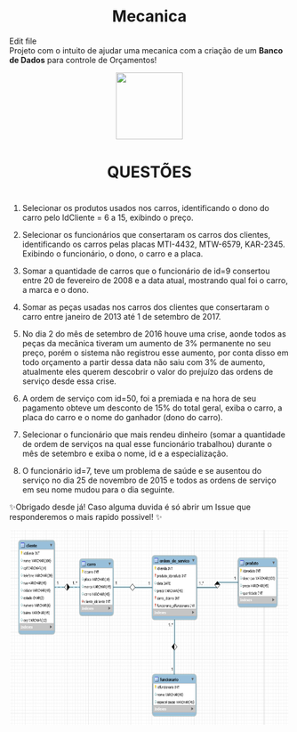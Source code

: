 <h1 align="center"> Mecanica </h1>

    
 Edit file  
Projeto com o intuito de ajudar uma mecanica com a criação de um **Banco de Dados** para controle de Orçamentos!
<p align="center">
    <img src="http://www.radan.ind.br/images/service-icon.png" width=120 height=120><br>
  </p>
  <h1>
<h1 align="center"> QUESTÕES <h1>
</h1>

1. Selecionar os produtos usados nos carros, identificando o dono do carro pelo IdCliente = 6 a 15, exibindo o preço.

2. Selecionar os funcionários que consertaram os carros dos clientes, identificando os carros pelas placas MTI-4432, MTW-6579, KAR-2345. Exibindo o funcionário, o dono, o carro e a placa.

3. Somar a quantidade de carros que o funcionário de id=9 consertou entre 20 de fevereiro de 2008 e a data atual, mostrando qual foi o carro, a marca e o dono.

4. Somar as peças usadas nos carros dos clientes que consertaram o carro entre janeiro de 2013 até 1 de setembro de 2017.

5. No dia 2 do mês de setembro de 2016 houve uma crise, aonde todos as peças da mecânica tiveram um aumento de 3% permanente no seu preço, porém o sistema não registrou esse aumento, por conta disso em todo orçamento a partir dessa data não saiu com 3% de aumento, atualmente eles querem descobrir o valor do prejuízo das ordens de serviço desde essa crise.

6. A ordem de serviço com id=50, foi a premiada e na hora de seu pagamento obteve um desconto de 15% do total geral, exiba o carro, a placa do carro e o nome do ganhador (dono do carro).

7. Selecionar o funcionário que mais rendeu dinheiro (somar a quantidade de ordem de serviços na qual esse funcionário trabalhou) durante o mês de setembro e exiba o nome, id e a especialização.

8. O funcionário id=7, teve um problema de saúde e se ausentou do serviço no dia 25 de novembro de 2015 e todos as ordens de serviço em seu nome mudou para o dia seguinte. 

✨Obrigado desde já! Caso alguma duvida é só abrir um Issue que responderemos o mais rapido possivel! ✨

<p align="center">
  <a href="https://getbootstrap.com">
    <img src="/der.PNG" width=500 height=350>
  </a><br>
  </p>

